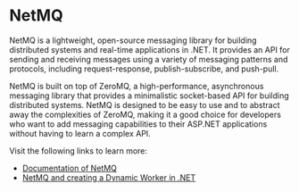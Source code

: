 # NetMQ

NetMQ is a lightweight, open-source messaging library for building distributed systems and real-time applications in .NET. It provides an API for sending and receiving messages using a variety of messaging patterns and protocols, including request-response, publish-subscribe, and push-pull.

NetMQ is built on top of ZeroMQ, a high-performance, asynchronous messaging library that provides a minimalistic socket-based API for building distributed systems. NetMQ is designed to be easy to use and to abstract away the complexities of ZeroMQ, making it a good choice for developers who want to add messaging capabilities to their ASP.NET applications without having to learn a complex API.

Visit the following links to learn more:

- [Documentation of NetMQ](https://netmq.readthedocs.io/en/latest/introduction/)
- [NetMQ and creating a Dynamic Worker in .NET](https://mikaelkoskinen.net/post/netmq-and-creating-a-dynamic-worker-per-task)

